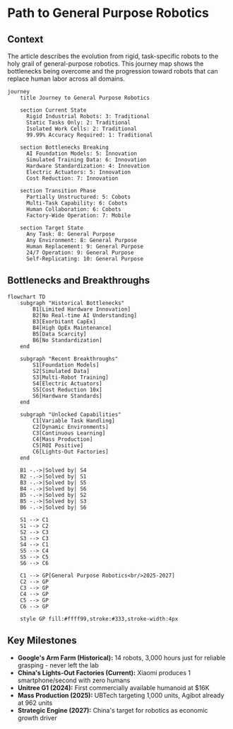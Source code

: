 # Path to General Purpose Robotics

## Context
The article describes the evolution from rigid, task-specific robots to the holy grail of general-purpose robotics. This journey map shows the bottlenecks being overcome and the progression toward robots that can replace human labor across all domains.

```mermaid
journey
    title Journey to General Purpose Robotics
    
    section Current State
      Rigid Industrial Robots: 3: Traditional
      Static Tasks Only: 2: Traditional
      Isolated Work Cells: 2: Traditional
      99.99% Accuracy Required: 1: Traditional
      
    section Bottlenecks Breaking
      AI Foundation Models: 5: Innovation
      Simulated Training Data: 6: Innovation
      Hardware Standardization: 4: Innovation
      Electric Actuators: 5: Innovation
      Cost Reduction: 7: Innovation
      
    section Transition Phase
      Partially Unstructured: 5: Cobots
      Multi-Task Capability: 6: Cobots
      Human Collaboration: 6: Cobots
      Factory-Wide Operation: 7: Mobile
      
    section Target State
      Any Task: 8: General Purpose
      Any Environment: 8: General Purpose
      Human Replacement: 9: General Purpose
      24/7 Operation: 9: General Purpose
      Self-Replicating: 10: General Purpose
```

## Bottlenecks and Breakthroughs

```mermaid
flowchart TD
    subgraph "Historical Bottlenecks"
        B1[Limited Hardware Innovation]
        B2[No Real-time AI Understanding]
        B3[Exorbitant CapEx]
        B4[High OpEx Maintenance]
        B5[Data Scarcity]
        B6[No Standardization]
    end
    
    subgraph "Recent Breakthroughs"
        S1[Foundation Models]
        S2[Simulated Data]
        S3[Multi-Robot Training]
        S4[Electric Actuators]
        S5[Cost Reduction 10x]
        S6[Hardware Standards]
    end
    
    subgraph "Unlocked Capabilities"
        C1[Variable Task Handling]
        C2[Dynamic Environments]
        C3[Continuous Learning]
        C4[Mass Production]
        C5[ROI Positive]
        C6[Lights-Out Factories]
    end
    
    B1 -.->|Solved by| S4
    B2 -.->|Solved by| S1
    B3 -.->|Solved by| S5
    B4 -.->|Solved by| S6
    B5 -.->|Solved by| S2
    B5 -.->|Solved by| S3
    B6 -.->|Solved by| S6
    
    S1 --> C1
    S1 --> C2
    S2 --> C3
    S3 --> C3
    S4 --> C1
    S5 --> C4
    S5 --> C5
    S6 --> C6
    
    C1 --> GP[General Purpose Robotics<br/>2025-2027]
    C2 --> GP
    C3 --> GP
    C4 --> GP
    C5 --> GP
    C6 --> GP
    
    style GP fill:#ffff99,stroke:#333,stroke-width:4px
```

## Key Milestones
- **Google's Arm Farm (Historical):** 14 robots, 3,000 hours just for reliable grasping - never left the lab
- **China's Lights-Out Factories (Current):** Xiaomi produces 1 smartphone/second with zero humans
- **Unitree G1 (2024):** First commercially available humanoid at $16K
- **Mass Production (2025):** UBTech targeting 1,000 units, Agibot already at 962 units
- **Strategic Engine (2027):** China's target for robotics as economic growth driver